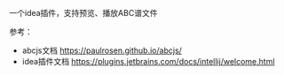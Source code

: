 一个idea插件，支持预览、播放ABC谱文件

参考：
- abcjs文档 https://paulrosen.github.io/abcjs/
- idea插件文档 https://plugins.jetbrains.com/docs/intellij/welcome.html
